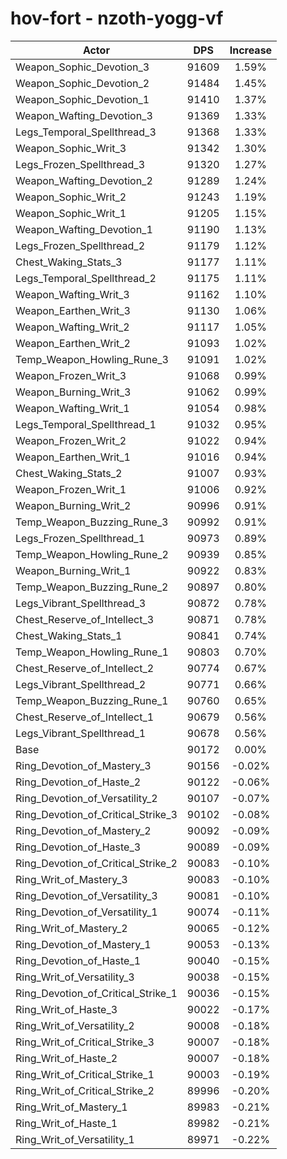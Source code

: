 # hov-fort - nzoth-yogg-vf
| Actor | DPS | Increase |
|---|:---:|:---:|
|Weapon_Sophic_Devotion_3|91609|1.59%|
|Weapon_Sophic_Devotion_2|91484|1.45%|
|Weapon_Sophic_Devotion_1|91410|1.37%|
|Weapon_Wafting_Devotion_3|91369|1.33%|
|Legs_Temporal_Spellthread_3|91368|1.33%|
|Weapon_Sophic_Writ_3|91342|1.30%|
|Legs_Frozen_Spellthread_3|91320|1.27%|
|Weapon_Wafting_Devotion_2|91289|1.24%|
|Weapon_Sophic_Writ_2|91243|1.19%|
|Weapon_Sophic_Writ_1|91205|1.15%|
|Weapon_Wafting_Devotion_1|91190|1.13%|
|Legs_Frozen_Spellthread_2|91179|1.12%|
|Chest_Waking_Stats_3|91177|1.11%|
|Legs_Temporal_Spellthread_2|91175|1.11%|
|Weapon_Wafting_Writ_3|91162|1.10%|
|Weapon_Earthen_Writ_3|91130|1.06%|
|Weapon_Wafting_Writ_2|91117|1.05%|
|Weapon_Earthen_Writ_2|91093|1.02%|
|Temp_Weapon_Howling_Rune_3|91091|1.02%|
|Weapon_Frozen_Writ_3|91068|0.99%|
|Weapon_Burning_Writ_3|91062|0.99%|
|Weapon_Wafting_Writ_1|91054|0.98%|
|Legs_Temporal_Spellthread_1|91032|0.95%|
|Weapon_Frozen_Writ_2|91022|0.94%|
|Weapon_Earthen_Writ_1|91016|0.94%|
|Chest_Waking_Stats_2|91007|0.93%|
|Weapon_Frozen_Writ_1|91006|0.92%|
|Weapon_Burning_Writ_2|90996|0.91%|
|Temp_Weapon_Buzzing_Rune_3|90992|0.91%|
|Legs_Frozen_Spellthread_1|90973|0.89%|
|Temp_Weapon_Howling_Rune_2|90939|0.85%|
|Weapon_Burning_Writ_1|90922|0.83%|
|Temp_Weapon_Buzzing_Rune_2|90897|0.80%|
|Legs_Vibrant_Spellthread_3|90872|0.78%|
|Chest_Reserve_of_Intellect_3|90871|0.78%|
|Chest_Waking_Stats_1|90841|0.74%|
|Temp_Weapon_Howling_Rune_1|90803|0.70%|
|Chest_Reserve_of_Intellect_2|90774|0.67%|
|Legs_Vibrant_Spellthread_2|90771|0.66%|
|Temp_Weapon_Buzzing_Rune_1|90760|0.65%|
|Chest_Reserve_of_Intellect_1|90679|0.56%|
|Legs_Vibrant_Spellthread_1|90678|0.56%|
|Base|90172|0.00%|
|Ring_Devotion_of_Mastery_3|90156|-0.02%|
|Ring_Devotion_of_Haste_2|90122|-0.06%|
|Ring_Devotion_of_Versatility_2|90107|-0.07%|
|Ring_Devotion_of_Critical_Strike_3|90102|-0.08%|
|Ring_Devotion_of_Mastery_2|90092|-0.09%|
|Ring_Devotion_of_Haste_3|90089|-0.09%|
|Ring_Devotion_of_Critical_Strike_2|90083|-0.10%|
|Ring_Writ_of_Mastery_3|90083|-0.10%|
|Ring_Devotion_of_Versatility_3|90081|-0.10%|
|Ring_Devotion_of_Versatility_1|90074|-0.11%|
|Ring_Writ_of_Mastery_2|90065|-0.12%|
|Ring_Devotion_of_Mastery_1|90053|-0.13%|
|Ring_Devotion_of_Haste_1|90040|-0.15%|
|Ring_Writ_of_Versatility_3|90038|-0.15%|
|Ring_Devotion_of_Critical_Strike_1|90036|-0.15%|
|Ring_Writ_of_Haste_3|90022|-0.17%|
|Ring_Writ_of_Versatility_2|90008|-0.18%|
|Ring_Writ_of_Critical_Strike_3|90007|-0.18%|
|Ring_Writ_of_Haste_2|90007|-0.18%|
|Ring_Writ_of_Critical_Strike_1|90003|-0.19%|
|Ring_Writ_of_Critical_Strike_2|89996|-0.20%|
|Ring_Writ_of_Mastery_1|89983|-0.21%|
|Ring_Writ_of_Haste_1|89982|-0.21%|
|Ring_Writ_of_Versatility_1|89971|-0.22%|
